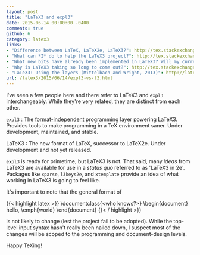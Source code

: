 ```yaml
---
layout: post
title: "LaTeX3 and expl3"
date: 2015-06-14 00:00:00 -0400
comments: true
github: 6
category: latex3
links:
- "Difference between LaTeX, LaTeX2e, LaTeX3?": http://tex.stackexchange.com/q/13541/17423
- "What can *I* do to help the LaTeX3 project?": http://tex.stackexchange.com/a/46427/17423
- "What new bits have already been implemented in LaTeX3? Will my current documents (with many packages) still compile with LaTeX3?": http://tex.stackexchange.com/a/400/17423
- "Why is LaTeX3 taking so long to come out?": http://tex.stackexchange.com/q/953/17423
- "LaTeX3: Using the layers (Mittelbach and Wright, 2013)": http://latex-project.org/papers/2013-10-24-latex3.pdf
url: /latex3/2015/06/14/expl3-vs-l3.html
---
```


I've seen a few people here and there refer to LaTeX3 and `expl3`
interchangeably.  While they're very related, they are distinct from
each other.

<!--more-->

`expl3`
: The [format-independent][e-v-3] programming layer powering LaTeX3.
Provides tools to make programming in a TeX environment saner.  Under
development, maintained, and stable.

LaTeX3
: The new format of LaTeX, successor to LaTeX2e.  Under development
and not yet released.

`expl3` is ready for primetime, but LaTeX3 is not.  That said, many
*ideas* from LaTeX3 are available for use in a *status quo* referred
to as 'LaTeX3 in 2e'.  Packages like `xparse`, `l3keys2e`, and
`xtemplate` provide an idea of what working in LaTeX3 is going to feel
like.

It's important to note that the general format of

{{< highlight latex >}}
\documentclass{<who knows?>}
\begin{document}
hello, \emph{world}
\end{document}
{{< / highlight >}}

is not likely to change (lest the project fail to be adopted).  While
the top-level input syntax hasn't really been nailed down, I suspect
most of the changes will be scoped to the programming and
document-design levels.

Happy TeXing!

[e-v-3]: http://chat.stackexchange.com/transcript/41?m=20892461#20892461
